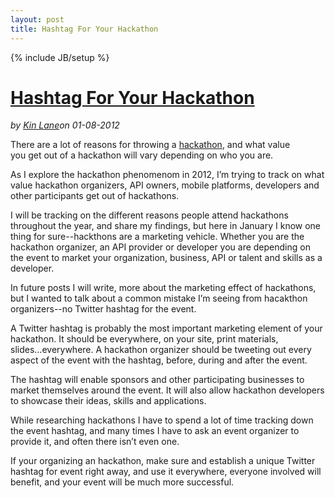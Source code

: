 ---layout: posttitle: Hashtag For Your Hackathon---{% include JB/setup %}<h1 class="title"><a href="#" rel="bookmark" title="Hashtag For Your Hackathon">Hashtag For Your Hackathon</a></h1><i><span class="small">by</span> <a href="https://plus.google.com/106460238807821851374" rel="author">Kin Lane</a><span class="small">on</span> <span class="post-date">01-08-2012</span></i><p></p><p><a title="Twitter Hashtags" href="http://cmiroconsulting.com/2011/07/what-are-twitter-hashtags-and-how-to-use-them/"><img style="padding: 15px;" src="http://kinlane-productions.s3.amazonaws.com/api-evangelist/twitter/Twitter-Hashtag.jpg" alt="" align="right" /></a></p>
<p>There are a lot of reasons for throwing a <a title="hackathons" href="/events/">hackathon</a>, and what value you get out of a hackathon will vary depending on who you are.</p>
<p>As I explore the hackathon phenomenom in 2012, I&rsquo;m trying to track on what value hackathon organizers, API owners, mobile platforms, developers and other participants get out of hackathons.</p>
<p>I will be tracking on the different reasons people attend hackathons throughout the year, and share my findings, but here in January I know one thing for sure--hackthons are a marketing vehicle.  Whether you are the hackathon organizer, an API provider or developer you are depending on the event to market your organization, business, API or talent and skills as a developer.</p>
<p>In future posts I will write, more about the marketing effect of hackathons, but I wanted to talk about a common mistake I&rsquo;m seeing from hacakthon organizers--no Twitter hashtag for the event.</p>
<p>A Twitter hashtag is probably the most important marketing element of your hackathon.  It should be everywhere, on your site, print materials, slides...everywhere.  A hackathon organizer should be tweeting out every aspect of the event with the hashtag, before, during and after the event.</p>
<p>The hashtag will enable sponsors and other participating businesses to market themselves around the event.  It will also allow hackathon developers to showcase their ideas, skills and applications.</p>
<p>While researching hackathons I have to spend a lot of time tracking down the event hashtag, and many times I have to ask an event organizer to provide it, and often there isn&rsquo;t even one.</p>
<p>If your organizing an hackathon, make sure and establish a unique Twitter hashtag for event right away, and use it everywhere, everyone involved will benefit, and your event will be much more successful.</p>